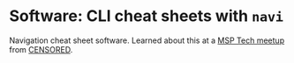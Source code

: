 # Software: CLI cheat sheets with `navi`

Navigation cheat sheet software. Learned about this at a [MSP Tech meetup](../762) from [CENSORED](keg:priv/1259).
